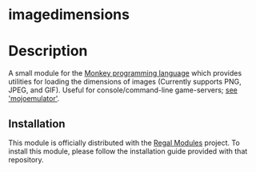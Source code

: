imagedimensions
===============

# Description
A small module for the [Monkey programming language](https://github.com/blitz-research/monkey) which provides utilities for loading the dimensions of images (Currently supports PNG, JPEG, and GIF). Useful for console/command-line game-servers; [see 'mojoemulator'](https://github.com/Regal-Internet-Brothers/mojoemulator).

## Installation
This module is officially distributed with the [Regal Modules](https://github.com/Regal-Internet-Brothers/regal-modules#regal-modules) project. To install this module, please follow the installation guide provided with that repository.

